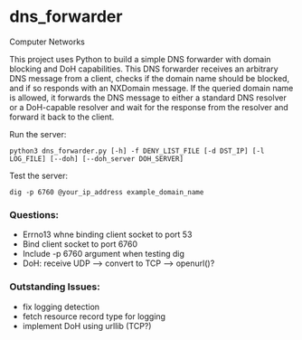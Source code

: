 # dns_forwarder
Computer Networks

This project uses Python to build a simple DNS forwarder with domain blocking and DoH capabilities. This DNS forwarder receives an arbitrary DNS message from a client, checks if the domain name should be blocked, and if so responds with an NXDomain message. If the queried domain name is allowed, it forwards the DNS message to either a standard DNS resolver or a DoH-capable resolver and wait for the response from the resolver and forward it back to the client.


Run the server:
```
python3 dns_forwarder.py [-h] -f DENY_LIST_FILE [-d DST_IP] [-l LOG_FILE] [--doh] [--doh_server DOH_SERVER]
```

Test the server:
```
dig -p 6760 @your_ip_address example_domain_name
```

### Questions:
- Errno13 whne binding client socket to port 53
- Bind client socket to port 6760 
- Include -p 6760 argument when testing dig
- DoH: receive UDP --> convert to TCP  --> openurl()?

### Outstanding Issues:
- fix logging detection
- fetch resource record type for logging
- implement DoH using urllib (TCP?)




